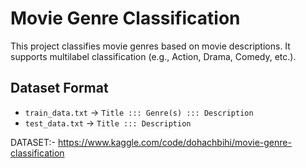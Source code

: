 # Movie Genre Classification

This project classifies movie genres based on movie descriptions. It supports multilabel classification (e.g., Action, Drama, Comedy, etc.).

## Dataset Format

- `train_data.txt` → `Title ::: Genre(s) ::: Description`
- `test_data.txt` → `Title ::: Description`

DATASET:- https://www.kaggle.com/code/dohachbihi/movie-genre-classification
